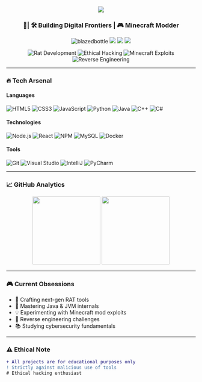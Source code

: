 <h1 align="center">
  <a href="https://git.io/typing-svg">
    <img src="https://readme-typing-svg.herokuapp.com/?lines=Hello,+World!;I'm+United👋;Full-Stack+Developer;RAT+Developer;Cyber+Enthusiast;&center=true&size=30&color=00F0FF&width=600&height=50">
  </a>
</h1>

<h3 align="center">🔮| 🛠️ Building Digital Frontiers | 🎮 Minecraft Modder</h3>

<p align="center">
  <img src="https://komarev.com/ghpvc/?username=blazedbottle&label=PROFILE+VIEWS&color=ff69b4&style=for-the-badge" alt="blazedbottle" /> 
  <img src="https://img.shields.io/badge/Age-17-ff69b4?style=for-the-badge" />
  <img src="https://img.shields.io/badge/OS-Windows%2010-0078d7?style=for-the-badge&logo=windows" />
  <img src="https://img.shields.io/badge/Editor-VS_Code-007acc?style=for-the-badge&logo=visual-studio-code" />
</p>

<div align="center">
  
  ![Rat Development](https://img.shields.io/badge/-RAT%20Development-ff0000?style=flat-square&logo=probot&logoColor=white)
  ![Ethical Hacking](https://img.shields.io/badge/-Ethical%20Hacking-00ff00?style=flat-square&logo=root-me&logoColor=black)
  ![Minecraft Exploits](https://img.shields.io/badge/-Minecraft%20Exploits-00ffff?style=flat-square&logo=minecraft&logoColor=white)
  ![Reverse Engineering](https://img.shields.io/badge/-Reverse%20Engineering-ff00ff?style=flat-square&logo=radar&logoColor=white)

</div>

---

### 🔥 **Tech Arsenal**

#### **Languages**
![HTML5](https://img.shields.io/badge/-HTML5-E34F26?style=for-the-badge&logo=html5&logoColor=white)
![CSS3](https://img.shields.io/badge/-CSS3-1572B6?style=for-the-badge&logo=css3&logoColor=white)
![JavaScript](https://img.shields.io/badge/-JavaScript-ffd000?style=for-the-badge&logo=javascript&logoColor=black)
![Python](https://img.shields.io/badge/-Python-ffff00?style=for-the-badge&logo=python&logoColor=black)
![Java](https://img.shields.io/badge/-Java-ff0000?style=for-the-badge&logo=java&logoColor=white)
![C++](https://img.shields.io/badge/-C++-00599C?style=for-the-badge&logo=c%2B%2B&logoColor=white)
![C#](https://img.shields.io/badge/-C%23-239120?style=for-the-badge&logo=c-sharp&logoColor=white)

#### **Technologies**
![Node.js](https://img.shields.io/badge/-Node.js-68A063?style=for-the-badge&logo=node.js&logoColor=white)
![React](https://img.shields.io/badge/-React-61DAFB?style=for-the-badge&logo=react&logoColor=black)
![NPM](https://img.shields.io/badge/-NPM-CB3837?style=for-the-badge&logo=npm&logoColor=white)
![MySQL](https://img.shields.io/badge/-MySQL-4479A1?style=for-the-badge&logo=mysql&logoColor=white)
![Docker](https://img.shields.io/badge/-Docker-2496ED?style=for-the-badge&logo=docker&logoColor=white)

#### **Tools**
![Git](https://img.shields.io/badge/-Git-F05032?style=for-the-badge&logo=git&logoColor=white)
![Visual Studio](https://img.shields.io/badge/-Visual%20Studio-5C2D91?style=for-the-badge&logo=visual-studio&logoColor=white)
![IntelliJ](https://img.shields.io/badge/-IntelliJ-000000?style=for-the-badge&logo=intellij-idea&logoColor=white)
![PyCharm](https://img.shields.io/badge/-PyCharm-21d789?style=for-the-badge&logo=pycharm&logoColor=white)

---

### 📈 **GitHub Analytics**

<p align="center">
  <img height="180em" src="https://github-readme-stats.vercel.app/api?username=blazedbottle&show_icons=true&theme=radical&include_all_commits=true&count_private=true&border_color=00ffff"/>
  <img height="180em" src="https://github-readme-stats.vercel.app/api/top-langs/?username=blazedbottle&layout=compact&theme=radical&border_color=00ffff&langs_count=8"/>
</p>

---

### 🎮 **Current Obsessions**
- 🔭 Crafting next-gen RAT tools
- 🌱 Mastering Java & JVM internals
- 💡 Experimenting with Minecraft mod exploits
- 🧠 Reverse engineering challenges
- 📚 Studying cybersecurity fundamentals

---

### ⚠️ **Ethical Note**
```diff
+ All projects are for educational purposes only
! Strictly against malicious use of tools
# Ethical hacking enthusiast

